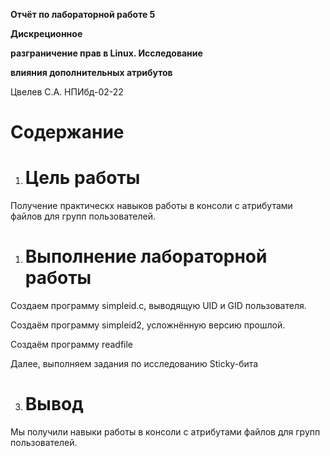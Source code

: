 ﻿**Отчёт по лабораторной работе 5**

**Дискреционное**

**разграничение прав в Linux. Исследование**

**влияния дополнительных атрибутов**

Цвелев С.А. НПИбд-02-22
# Содержание

1. # <a name="цель-работы"></a>**Цель работы**
Получение практическх навыков работы в консоли с атрибутами файлов для групп пользователей.
1. # **Выполнение лабораторной работы**
Создаем программу simpleid.c, выводящую UID и GID пользователя.

Создаём программу simpleid2, усложнённую версию прошлой.

Создаём программу readfile

Далее, выполняем задания по исследованию Sticky-бита


3. # **Вывод**
Мы получили навыки работы в консоли с атрибутами файлов для групп пользователей.

